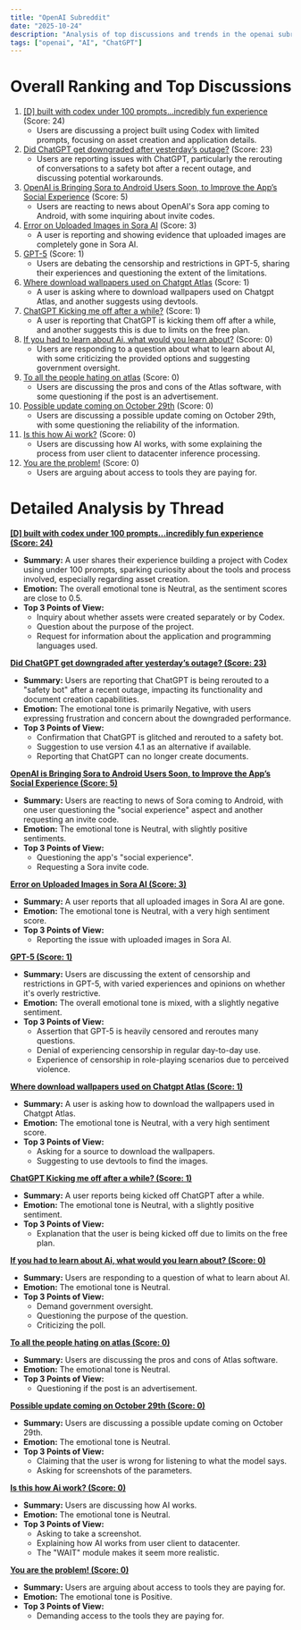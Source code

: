 ```yaml
---
title: "OpenAI Subreddit"
date: "2025-10-24"
description: "Analysis of top discussions and trends in the openai subreddit"
tags: ["openai", "AI", "ChatGPT"]
---
```


# Overall Ranking and Top Discussions
1.  [[D] built with codex under 100 prompts...incredibly fun experience](https://v.redd.it/9dz5xv6gb3xf1) (Score: 24)
    *   Users are discussing a project built using Codex with limited prompts, focusing on asset creation and application details.
2.  [Did ChatGPT get downgraded after yesterday’s outage?](https://www.reddit.com/r/OpenAI/comments/1of28q8/did_chatgpt_get_downgraded_after_yesterdays_outage/) (Score: 23)
    *   Users are reporting issues with ChatGPT, particularly the rerouting of conversations to a safety bot after a recent outage, and discussing potential workarounds.
3.  [OpenAI is Bringing Sora to Android Users Soon, to Improve the App’s Social Experience](https://www.gadgets360.com/ai/news/openai-sora-app-android-launch-soon-new-features-cameo-editing-social-feed-9508146) (Score: 5)
    *   Users are reacting to news about OpenAI's Sora app coming to Android, with some inquiring about invite codes.
4.  [Error on Uploaded Images in Sora AI](https://i.redd.it/nd2t5a88a3xf1.jpeg) (Score: 3)
    *   A user is reporting and showing evidence that uploaded images are completely gone in Sora AI.
5.  [GPT-5](https://www.reddit.com/r/OpenAI/comments/1of3u2k/gpt5/) (Score: 1)
    *   Users are debating the censorship and restrictions in GPT-5, sharing their experiences and questioning the extent of the limitations.
6.  [Where download wallpapers used on Chatgpt Atlas](https://openai.com/index/introducing-chatgpt-atlas/) (Score: 1)
    *   A user is asking where to download wallpapers used on Chatgpt Atlas, and another suggests using devtools.
7.  [ChatGPT Kicking me off after a while?](https://www.reddit.com/r/OpenAI/comments/1of0hbe/chatgpt_kicking_me_off_after_a_while/) (Score: 1)
    *   A user is reporting that ChatGPT is kicking them off after a while, and another suggests this is due to limits on the free plan.
8.  [If you had to learn about Ai, what would you learn about?](https://www.reddit.com/r/OpenAI/comments/1of14pr/if_you_had_to_learn_about_ai_what_would_you_learn/) (Score: 0)
    *   Users are responding to a question about what to learn about AI, with some criticizing the provided options and suggesting government oversight.
9.  [To all the people hating on atlas](https://www.reddit.com/r/OpenAI/comments/1oeypct/to_all_the_people_hating_on_atlas/) (Score: 0)
    *   Users are discussing the pros and cons of the Atlas software, with some questioning if the post is an advertisement.
10. [Possible update coming on October 29th](https://www.reddit.com/gallery/1of3rew) (Score: 0)
    *   Users are discussing a possible update coming on October 29th, with some questioning the reliability of the information.
11. [Is this how Ai work?](https://www.reddit.com/gallery/1oezvru) (Score: 0)
    *   Users are discussing how AI works, with some explaining the process from user client to datacenter inference processing.
12. [You are the problem!](https://www.reddit.com/r/OpenAI/comments/1of7fao/you_are_the_problem/) (Score: 0)
    *   Users are arguing about access to tools they are paying for.

# Detailed Analysis by Thread
**[[D] built with codex under 100 prompts...incredibly fun experience (Score: 24)](https://v.redd.it/9dz5xv6gb3xf1)**
*   **Summary:** A user shares their experience building a project with Codex using under 100 prompts, sparking curiosity about the tools and process involved, especially regarding asset creation.
*   **Emotion:** The overall emotional tone is Neutral, as the sentiment scores are close to 0.5.
*   **Top 3 Points of View:**
    *   Inquiry about whether assets were created separately or by Codex.
    *   Question about the purpose of the project.
    *   Request for information about the application and programming languages used.

**[Did ChatGPT get downgraded after yesterday’s outage? (Score: 23)](https://www.reddit.com/r/OpenAI/comments/1of28q8/did_chatgpt_get_downgraded_after_yesterdays_outage/)**
*   **Summary:** Users are reporting that ChatGPT is being rerouted to a "safety bot" after a recent outage, impacting its functionality and document creation capabilities.
*   **Emotion:** The emotional tone is primarily Negative, with users expressing frustration and concern about the downgraded performance.
*   **Top 3 Points of View:**
    *   Confirmation that ChatGPT is glitched and rerouted to a safety bot.
    *   Suggestion to use version 4.1 as an alternative if available.
    *   Reporting that ChatGPT can no longer create documents.

**[OpenAI is Bringing Sora to Android Users Soon, to Improve the App’s Social Experience (Score: 5)](https://www.gadgets360.com/ai/news/openai-sora-app-android-launch-soon-new-features-cameo-editing-social-feed-9508146)**
*   **Summary:** Users are reacting to news of Sora coming to Android, with one user questioning the "social experience" aspect and another requesting an invite code.
*   **Emotion:** The emotional tone is Neutral, with slightly positive sentiments.
*   **Top 3 Points of View:**
    *   Questioning the app's "social experience".
    *   Requesting a Sora invite code.

**[Error on Uploaded Images in Sora AI (Score: 3)](https://i.redd.it/nd2t5a88a3xf1.jpeg)**
*   **Summary:** A user reports that all uploaded images in Sora AI are gone.
*   **Emotion:** The emotional tone is Neutral, with a very high sentiment score.
*   **Top 3 Points of View:**
    *   Reporting the issue with uploaded images in Sora AI.

**[GPT-5 (Score: 1)](https://www.reddit.com/r/OpenAI/comments/1of3u2k/gpt5/)**
*   **Summary:** Users are discussing the extent of censorship and restrictions in GPT-5, with varied experiences and opinions on whether it's overly restrictive.
*   **Emotion:** The overall emotional tone is mixed, with a slightly negative sentiment.
*   **Top 3 Points of View:**
    *   Assertion that GPT-5 is heavily censored and reroutes many questions.
    *   Denial of experiencing censorship in regular day-to-day use.
    *   Experience of censorship in role-playing scenarios due to perceived violence.

**[Where download wallpapers used on Chatgpt Atlas (Score: 1)](https://openai.com/index/introducing-chatgpt-atlas/)**
*   **Summary:** A user is asking how to download the wallpapers used in Chatgpt Atlas.
*   **Emotion:** The emotional tone is Neutral, with a very high sentiment score.
*   **Top 3 Points of View:**
    *   Asking for a source to download the wallpapers.
    *   Suggesting to use devtools to find the images.

**[ChatGPT Kicking me off after a while? (Score: 1)](https://www.reddit.com/r/OpenAI/comments/1of0hbe/chatgpt_kicking_me_off_after_a_while/)**
*   **Summary:** A user reports being kicked off ChatGPT after a while.
*   **Emotion:** The emotional tone is Neutral, with a slightly positive sentiment.
*   **Top 3 Points of View:**
    *   Explanation that the user is being kicked off due to limits on the free plan.

**[If you had to learn about Ai, what would you learn about? (Score: 0)](https://www.reddit.com/r/OpenAI/comments/1of14pr/if_you_had_to_learn_about_ai_what_would_you_learn/)**
*   **Summary:** Users are responding to a question of what to learn about AI.
*   **Emotion:** The emotional tone is Neutral.
*   **Top 3 Points of View:**
    *   Demand government oversight.
    *   Questioning the purpose of the question.
    *   Criticizing the poll.

**[To all the people hating on atlas (Score: 0)](https://www.reddit.com/r/OpenAI/comments/1oeypct/to_all_the_people_hating_on_atlas/)**
*   **Summary:** Users are discussing the pros and cons of Atlas software.
*   **Emotion:** The emotional tone is Neutral.
*   **Top 3 Points of View:**
    *   Questioning if the post is an advertisement.

**[Possible update coming on October 29th (Score: 0)](https://www.reddit.com/gallery/1of3rew)**
*   **Summary:** Users are discussing a possible update coming on October 29th.
*   **Emotion:** The emotional tone is Neutral.
*   **Top 3 Points of View:**
    *   Claiming that the user is wrong for listening to what the model says.
    *   Asking for screenshots of the parameters.

**[Is this how Ai work? (Score: 0)](https://www.reddit.com/gallery/1oezvru)**
*   **Summary:** Users are discussing how AI works.
*   **Emotion:** The emotional tone is Neutral.
*   **Top 3 Points of View:**
    *   Asking to take a screenshot.
    *   Explaining how AI works from user client to datacenter.
    *   The "WAIT" module makes it seem more realistic.

**[You are the problem! (Score: 0)](https://www.reddit.com/r/OpenAI/comments/1of7fao/you_are_the_problem/)**
*   **Summary:** Users are arguing about access to tools they are paying for.
*   **Emotion:** The emotional tone is Positive.
*   **Top 3 Points of View:**
    *   Demanding access to the tools they are paying for.

